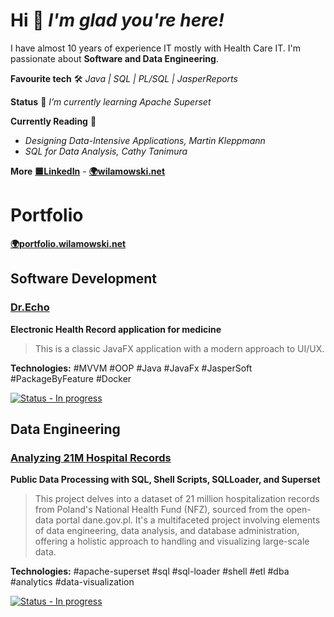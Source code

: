# Hi 👋 *I'm glad you're here!*
I have almost 10 years of experience IT mostly with Health Care IT.
I'm passionate about **Software and Data Engineering**. 

**Favourite tech** 🛠 _Java | SQL | PL/SQL | JasperReports_

**Status** 🌱 _I’m currently learning Apache Superset_

**Currently Reading** 📔
- _Designing Data-Intensive Applications, Martin Kleppmann_
- _SQL for Data Analysis, Cathy Tanimura_

**More**
[**🟦LinkedIn**](https://www.linkedin.com/in/wilamowski/) - [**🌍wilamowski.net**](https://wilamowski.net)

# Portfolio
[**🌍portfolio.wilamowski.net**](https://portfolio.wilamowski.net) 
## Software Development
### [Dr.Echo](https://github.com/szwrk/DrEcho)
**Electronic Health Record application for medicine**  
> This is a classic JavaFX application with a modern approach to UI/UX. 

**Technologies:** #MVVM #OOP #Java #JavaFx #JasperSoft #PackageByFeature #Docker

[![Status - In progress](https://img.shields.io/badge/Status-In_progress-yellow)](https://)


## Data Engineering
### [Analyzing 21M Hospital Records](https://github.com/szwrk/nfz-hospitalization-data)
**Public Data Processing with SQL, Shell Scripts, SQLLoader, and Superset**  
> This project delves into a dataset of 21 million hospitalization records from Poland's National Health Fund (NFZ), sourced from the open-data portal dane.gov.pl. It's a multifaceted project involving elements of data engineering, data analysis, and database administration, offering a holistic approach to handling and visualizing large-scale data.

**Technologies:** #apache-superset #sql #sql-loader #shell #etl #dba #analytics #data-visualization

[![Status - In progress](https://img.shields.io/badge/Status-In_progress-yellow)](https://)
